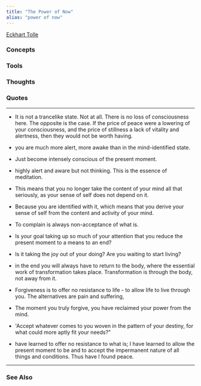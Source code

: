 ```yaml
---
title: "The Power of Now"
alias: "power of now"
---
```


[Eckhart Tolle](Eckhart%20Tolle.md)

### Concepts

### Tools

### Thoughts

### Quotes
---

- It is not a trancelike state. Not at all. There is no loss of consciousness here. The opposite is the case. If the price of peace were a lowering of your consciousness, and the price of stillness a lack of vitality and alertness, then they would not be worth having.

- you are much more alert, more awake than in the mind-identified state.

- Just become intensely conscious of the present moment.

- highly alert and aware but not thinking. This is the essence of meditation.

- This means that you no longer take the content of your mind all that seriously, as your sense of self does not depend on it.

- Because you are identified with it, which means that you derive your sense of self from the content and activity of your mind.

- To complain is always non-acceptance of what is.

- Is your goal taking up so much of your attention that you reduce the present moment to a means to an end?

- Is it taking the joy out of your doing? Are you waiting to start living?

- in the end you will always have to return to the body, where the essential work of transformation takes place. Transformation is through the body, not away from it.

- Forgiveness is to offer no resistance to life - to allow life to live through you. The alternatives are pain and suffering,

- The moment you truly forgive, you have reclaimed your power from the mind.

- 'Accept whatever comes to you woven in the pattern of your destiny, for what could more aptly fit your needs?"

- have learned to offer no resistance to what is; I have learned to allow the present moment to be and to accept the impermanent nature of all things and conditions. Thus have I found peace.


----
### See Also